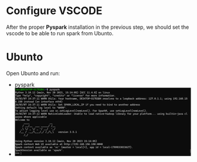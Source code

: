 # Configure VSCODE
After the proper **Pyspark** installation in the previous step, we should set the vscode to be able to run spark from Ubunto.

# Ubunto
Open Ubunto and run:
- pyspark
- ![spark_Run](images/run_pyspark.png)
